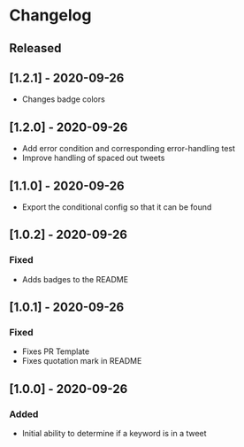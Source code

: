 # Changelog

## Released

## [1.2.1] - 2020-09-26

- Changes badge colors

## [1.2.0] - 2020-09-26

- Add error condition and corresponding error-handling test
- Improve handling of spaced out tweets

## [1.1.0] - 2020-09-26

- Export the conditional config so that it can be found

## [1.0.2] - 2020-09-26

### Fixed

- Adds badges to the README

## [1.0.1] - 2020-09-26

### Fixed

- Fixes PR Template
- Fixes quotation mark in README

## [1.0.0] - 2020-09-26

### Added

- Initial ability to determine if a keyword is in a tweet

